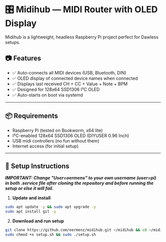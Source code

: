 # 🎛️ Midihub — MIDI Router with OLED Display

Midihub is a lightweight, headless Raspberry Pi project perfect for Dawless setups.

## 📷 Features

- ✅ Auto-connects all MIDI devices (USB, Bluetooth, DIN)
- ✅ OLED display of connected device names when connected
- ✅ Displays last received CH + CC + Value + Note + BPM
- ✅ Designed for 128x64 SSD1306 I²C OLED
- ✅ Auto-starts on boot via systemd

---

## 📦 Requirements

- Raspberry Pi (tested on Bookworm, x64 lite)
- I²C-enabled 128x64 SSD1306 OLED (DIYUSER 0.96 Inch)
- USB midi controllers (no fun without them)
- Internet access (for initial setup)

---

## 🚀 Setup Instructions

***IMPORTANT:  Change "User=oermens" to your own username (user=pi) in both .service file after cloning the repository and before running the setup or else it will fail.***

1. **Update and install**

```bash
sudo apt update -y && sudo apt upgrade -y
sudo apt install git -y
```

2. **Download and run setup**

```bash
git clone https://github.com/oermenz/midihub.git ~/midihub && cd ~/midihub
sudo chmod +x setup.sh && sudo ./setup.sh
```

